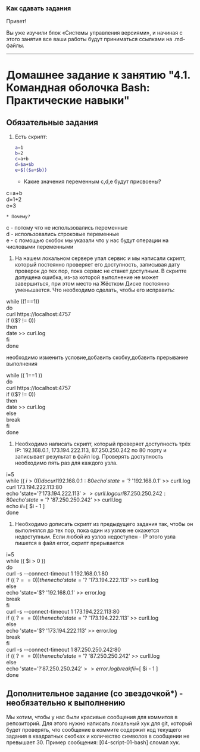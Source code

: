 ### Как сдавать задания

Привет! 

Вы уже изучили блок «Системы управления версиями», и начиная с этого занятия все ваши работы будут приниматься ссылками на .md-файлы.

---


# Домашнее задание к занятию "4.1. Командная оболочка Bash: Практические навыки"

## Обязательные задания

1. Есть скрипт:
	```bash
	a=1
	b=2
	c=a+b
	d=$a+$b
	e=$(($a+$b))
	```
	* Какие значения переменным c,d,e будут присвоены?
	  
c=a+b  
d=1+2  
e=3  

	* Почему?
c - потому что не использовались переменные  
d - использовались строковые переменные  
е - с помощью скобок мы указали что у нас будут операции на числовыми переменными  


1. На нашем локальном сервере упал сервис и мы написали скрипт, который постоянно проверяет его доступность, записывая дату проверок до тех пор, пока сервис не станет доступным. В скрипте допущена ошибка, из-за которой выполнение не может завершиться, при этом место на Жёстком Диске постоянно уменьшается. Что необходимо сделать, чтобы его исправить:

while ((1==1))  
do  
curl https://localhost:4757  
if (($? != 0))  
then  
date >> curl.log  
fi  
done  


необходимо изменить условие,добавить скобку,добавить прерывание выполнения  

while (( 1==1 ))  
do  
curl https://localhost:4757  
if (($? != 0))  
then  
date >> curl.log  
else  
break  
fi  
done  

1. Необходимо написать скрипт, который проверяет доступность трёх IP: 192.168.0.1, 173.194.222.113, 87.250.250.242 по 80 порту и записывает результат в файл log. Проверять доступность необходимо пять раз для каждого узла.

i=5  
while (( $i > 0 ))  
do  
curl 192.168.0.1:80  
echo 'state='$? '192.168.0.1' >> curll.log  
curl 173.194.222.113:80  
echo 'state='$? '173.194.222.113' >> curll.log  
curl 87.250.250.242:80  
echo 'state='$? '87.250.250.242' >> curll.log  
echo $i  
i=$[ $i - 1 ]  
done  

1. Необходимо дописать скрипт из предыдущего задания так, чтобы он выполнялся до тех пор, пока один из узлов не окажется недоступным. Если любой из узлов недоступен - IP этого узла пишется в файл error, скрипт прерывается

i=5  
while (( $i > 0 ))  
do  
curl -s --connect-timeout 1 192.168.0.1:80  
if (( $?==0 ))  
then  
echo 'state='$? '173.194.222.113' >> curll.log  
else  
echo 'state='$? '192.168.0.1' >> error.log  
break  
fi  
curl -s --connect-timeout 1 173.194.222.113:80  
if (( $?==0 ))  
then  
echo 'state='$? '173.194.222.113' >> curll.log  
else  
echo 'state='$? '173.194.222.113' >> error.log  
break  
fi  
curl -s --connect-timeout 1 87.250.250.242:80  
if (( $?==0 ))  
then  
echo 'state='$? '87.250.250.242' >> curll.log  
else  
echo 'state='$? '87.250.250.242' >> error.log  
break  
fi  
i=$[ $i - 1 ]  
done  

## Дополнительное задание (со звездочкой*) - необязательно к выполнению

Мы хотим, чтобы у нас были красивые сообщения для коммитов в репозиторий. Для этого нужно написать локальный хук для git, который будет проверять, что сообщение в коммите содержит код текущего задания в квадратных скобках и количество символов в сообщении не превышает 30. Пример сообщения: \[04-script-01-bash\] сломал хук.


